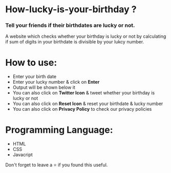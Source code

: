 # How-lucky-is-your-birthday ?
### Tell your friends if their birthdates are lucky or not.
A website which checks whether your birthday is lucky or not by calculating if sum of digits in your birthdate is divisible by your lukcy number.
<br/>
# How to use:
 - Enter your birth date
 - Enter your lucky number & click on **Enter**
 - Output will be shown below it
 - You can also click on **Twitter Icon** & tweet whether your birthday is lucky or not
 - You can also click on **Reset Icon** & reset your birthdate & lucky number
 - You can also click on **Privacy Policy** to check our privacy policies

# Programming Language:
 - HTML
 - CSS 
 - Javacript 

Don't forget to leave a ⭐ if you found this useful.